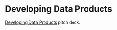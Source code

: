Developing Data Products
===================

[Developing Data Products](https://www.coursera.org/course/devdataprod) pitch deck.

